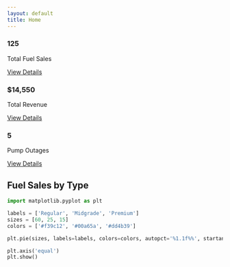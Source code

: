 ```yaml
---
layout: default
title: Home
---
```



<div class="row">
  <div class="col-md-4">
    <div class="small-box bg-green">
      <div class="inner">
        <h3>125</h3>
        <p>Total Fuel Sales</p>
      </div>
      <div class="icon">
        <i class="fas fa-gas-pump"></i>
      </div>
      <a href="#" class="small-box-footer">
        View Details <i class="fas fa-arrow-circle-right"></i>
      </a>
    </div>
  </div>
  <div class="col-md-4">
    <div class="small-box bg-blue">
      <div class="inner">
        <h3>$14,550</h3>
        <p>Total Revenue</p>
      </div>
      <div class="icon">
        <i class="fas fa-money-bill-alt"></i>
      </div>
      <a href="#" class="small-box-footer">
        View Details <i class="fas fa-arrow-circle-right"></i>
      </a>
    </div>
  </div>
  <div class="col-md-4">
    <div class="small-box bg-red">
      <div class="inner">
        <h3>5</h3>
        <p>Pump Outages</p>
      </div>
      <div class="icon">
        <i class="fas fa-tools"></i>
      </div>
      <a href="#" class="small-box-footer">
        View Details <i class="fas fa-arrow-circle-right"></i>
      </a>
    </div>
  </div>
</div>

## Fuel Sales by Type

```python
import matplotlib.pyplot as plt

labels = ['Regular', 'Midgrade', 'Premium']
sizes = [60, 25, 15]
colors = ['#f39c12', '#00a65a', '#dd4b39']

plt.pie(sizes, labels=labels, colors=colors, autopct='%1.1f%%', startangle=90)

plt.axis('equal')
plt.show()
